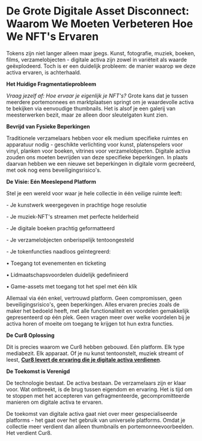 # De Grote Digitale Asset Disconnect: Waarom We Moeten Verbeteren Hoe We NFT's Ervaren

Tokens zijn niet langer alleen maar jpegs. Kunst, fotografie, muziek, boeken, films, verzamelobjecten - digitale activa zijn zowel in variëteit als waarde geëxplodeerd. Toch is er een duidelijk probleem: de manier waarop we deze activa ervaren, is achterhaald.

**Het Huidige Fragmentatieprobleem**

_Vraag jezelf af: Hoe ervaar je eigenlijk je NFT's?_ Grote kans dat je tussen meerdere portemonnees en marktplaatsen springt om je waardevolle activa te bekijken via eenvoudige thumbnails. Het is alsof je een galerij van meesterwerken bezit, maar ze alleen door sleutelgaten kunt zien.

**Bevrijd van Fysieke Beperkingen**

Traditionele verzamelaars hebben voor elk medium specifieke ruimtes en apparatuur nodig - geschikte verlichting voor kunst, platenspelers voor vinyl, planken voor boeken, vitrines voor verzamelobjecten. Digitale activa zouden ons moeten bevrijden van deze specifieke beperkingen. In plaats daarvan hebben we een nieuwe set beperkingen in digitale vorm gecreëerd, met ook nog eens beveiligingsrisico's.

**De Visie: Eén Meeslepend Platform**

Stel je een wereld voor waar je hele collectie in één veilige ruimte leeft:

\- Je kunstwerk weergegeven in prachtige hoge resolutie

\- Je muziek-NFT's streamen met perfecte helderheid

\- Je digitale boeken prachtig geformatteerd

\- Je verzamelobjecten onberispelijk tentoongesteld

\- Je tokenfuncties naadloos geïntegreerd:

• Toegang tot evenementen en ticketing

• Lidmaatschapsvoordelen duidelijk gedefinieerd

• Game-assets met toegang tot het spel met één klik

Allemaal via één enkel, vertrouwd platform. Geen compromissen, geen beveiligingsrisico's, geen beperkingen. Alles ervaren precies zoals de maker het bedoeld heeft, met alle functionaliteit en voordelen gemakkelijk gepresenteerd op één plek. Geen vragen meer over welke voordelen bij je activa horen of moeite om toegang te krijgen tot hun extra functies.

**De Cur8 Oplossing**

Dit is precies waarom we Cur8 hebben gebouwd. Eén platform. Elk type mediabezit. Elk apparaat. Of je nu kunst tentoonstelt, muziek streamt of leest, [**Cur8 levert de ervaring die je digitale activa verdienen**](cur8-curating-the-future-of-digital-asset-discovery.md).

**De Toekomst is Verenigd**

De technologie bestaat. De activa bestaan. De verzamelaars zijn er klaar voor. Wat ontbreekt, is de brug tussen eigendom en ervaring. Het is tijd om te stoppen met het accepteren van gefragmenteerde, gecompromitteerde manieren om digitale activa te ervaren.

De toekomst van digitale activa gaat niet over meer gespecialiseerde platforms - het gaat over het gebruik van universele platforms. Omdat je collectie meer verdient dan alleen thumbnails en portemonneevoorbeelden. Het verdient Cur8.